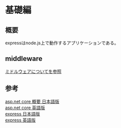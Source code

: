 # 基礎編

## 概要

expressはnode.js上で動作するアプリケーションである。

## 

## middleware
[ミドルウェアについてを参照](https://expressjs.com/ja/guide/using-middleware.html)

## 参考

[asp.net core 概要 日本語版][*1]  
[asp.net core 英語版][*2]  
[express 日本語版][*3]  
[express 英語版][*4]  

[*1]:http://qiita.com/tkiryu/items/e1d7fe62642fcc67cf47
[*2]:https://docs.microsoft.com/ja-jp/aspnet/core/fundamentals/
[*3]:https://expressjs.com/ja/
[*4]:https://expressjs.com/en/